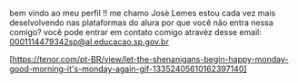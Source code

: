 bem vindo ao meu perfil !!
me chamo Josè Lemes
estou cada vez mais deselvolvendo nas plataformas do alura 
por que você não entra nessa comigo?
você pode entrar em contato comigo atravèz desse email: 
0001114479342sp@al.educacao.sp.gov.br

[https://tenor.com/pt-BR/view/let-the-shenanigans-begin-happy-monday-good-morning-it's-monday-again-gif-13352405610162397140]
